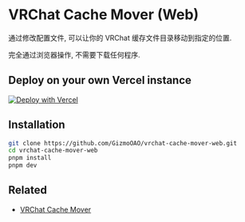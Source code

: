 # VRChat Cache Mover (Web)

通过修改配置文件, 可以让你的 VRChat 缓存文件目录移动到指定的位置.

完全通过浏览器操作, 不需要下载任何程序.

## Deploy on your own Vercel instance

[![Deploy with Vercel](https://vercel.com/button)](https://vercel.com/new/clone?repository-url=https%3A%2F%2Fgithub.com%2FGizmoOAO%2Fvrchat-cache-mover-web)

## Installation

```bash
git clone https://github.com/GizmoOAO/vrchat-cache-mover-web.git
cd vrchat-cache-mover-web
pnpm install
pnpm dev
```

## Related

- [VRChat Cache Mover](https://github.com/GizmoOAO/vrchat-cache-mover)

